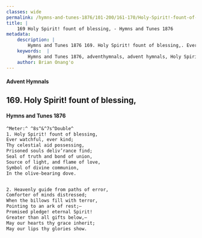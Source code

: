 ```yaml
---
classes: wide
permalink: /hymns-and-tunes-1876/101-200/161-170/Holy-Spirit!-fount-of-blessing,/
title: |
    169 Holy Spirit! fount of blessing, - Hymns and Tunes 1876
metadata:
    description: |
        Hymns and Tunes 1876 169. Holy Spirit! fount of blessing,. Ever watchful, ever kind; Thy celestial aid possessing, Prisoned souls deliv’rance find; Seal of truth and bond of union, Source of light, and flame of love, Symbol of divine communion, In the olive-bearing dove. 
    keywords:  |
        Hymns and Tunes 1876, adventhymnals, advent hymnals, Holy Spirit! fount of blessing,, Ever watchful, ever kind;, 
    author: Brian Onang'o
---
```


#### Advent Hymnals
## 169. Holy Spirit! fount of blessing,
####  Hymns and Tunes 1876

```txt
^Meter:^ ^8s^&^7s^Double^
1. Holy Spirit! fount of blessing,
Ever watchful, ever kind;
Thy celestial aid possessing,
Prisoned souls deliv’rance find;
Seal of truth and bond of union,
Source of light, and flame of love,
Symbol of divine communion,
In the olive-bearing dove.


2. Heavenly guide from paths of error,
Comforter of minds distressed;
When the billows fill with terror,
Pointing to an ark of rest;—
Promised pledge! eternal Spirit!
Greater than all gifts below,—
May our hearts thy grace inherit;
May our lips thy glories show.
```